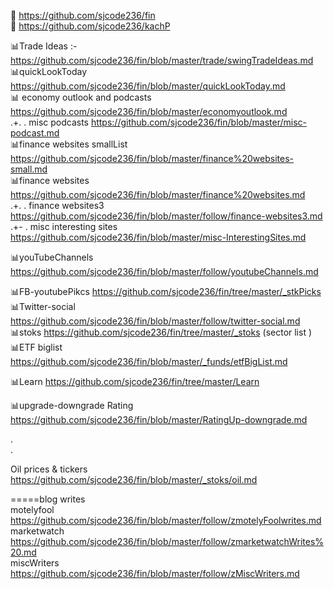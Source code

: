 



🌟 https://github.com/sjcode236/fin    
🌟 https://github.com/sjcode236/kachP     


📊Trade Ideas :- https://github.com/sjcode236/fin/blob/master/trade/swingTradeIdeas.md   
📊quickLookToday   https://github.com/sjcode236/fin/blob/master/quickLookToday.md     
📊 economy outlook and podcasts  https://github.com/sjcode236/fin/blob/master/economyoutlook.md    
.+.   . misc podcasts     https://github.com/sjcode236/fin/blob/master/misc-podcast.md   
📊finance websites smallList  https://github.com/sjcode236/fin/blob/master/finance%20websites-small.md  
📊finance websites https://github.com/sjcode236/fin/blob/master/finance%20websites.md    
.+.   . finance websites3 https://github.com/sjcode236/fin/blob/master/follow/finance-websites3.md     
.+-   . misc interesting sites https://github.com/sjcode236/fin/blob/master/misc-InterestingSites.md    

📊youTubeChannels  https://github.com/sjcode236/fin/blob/master/follow/youtubeChannels.md    

📊FB-youtubePikcs  https://github.com/sjcode236/fin/tree/master/_stkPicks    
📊Twitter-social https://github.com/sjcode236/fin/blob/master/follow/twitter-social.md    
📊stoks https://github.com/sjcode236/fin/tree/master/_stoks    (sector list )   
📊ETF biglist https://github.com/sjcode236/fin/blob/master/_funds/etfBigList.md    

📊Learn https://github.com/sjcode236/fin/tree/master/Learn     
   

📊upgrade-downgrade Rating https://github.com/sjcode236/fin/blob/master/RatingUp-downgrade.md      

.   
.   

Oil prices & tickers https://github.com/sjcode236/fin/blob/master/_stoks/oil.md       

=====blog writes     
motelyfool  https://github.com/sjcode236/fin/blob/master/follow/zmotelyFoolwrites.md     
marketwatch https://github.com/sjcode236/fin/blob/master/follow/zmarketwatchWrites%20.md    
miscWriters https://github.com/sjcode236/fin/blob/master/follow/zMiscWriters.md     








